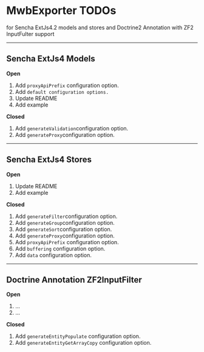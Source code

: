 MwbExporter TODOs
=================
for Sencha ExtJs4.2 models and stores and Doctrine2 Annotation with ZF2 InputFulter support

--------------------------------------------------------------------------------

Sencha ExtJs4 Models
----------------------
**Open**

1. Add `proxyApiPrefix` configuration option.
2. Add `default configuration options.`
2. Update README
3. Add example

**Closed**

1. Add `generateValidation`configuration option.
2. Add `generateProxy`configuration option.

--------------------------------------------------------------------------------

Sencha ExtJs4 Stores
----------------------

**Open**

1. Update README
2. Add example

**Closed**

1. Add `generateFilter`configuration option.
2. Add `generateGroup`configuration option.
3. Add `generateSort`configuration option.
4. Add `generateProxy`configuration option.
5. Add `proxyApiPrefix` configuration option.
6. Add `buffering` configuration option.
7. Add `data` configuration option.

--------------------------------------------------------------------------------

Doctrine Annotation ZF2InputFilter
----------------------------------
**Open**

1. ...
2. ...

**Closed**

1. Add `generateEntityPopulate` configuration option.
2. Add `generateEntityGetArrayCopy` configuration option.